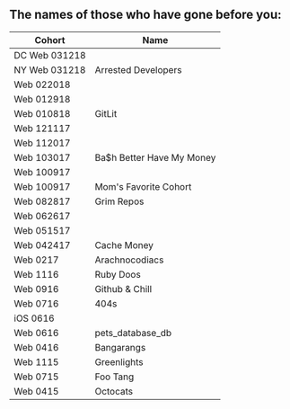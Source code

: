 ## The names of those who have gone before you:


|  Cohort       | Name                      |
| ------------- | ------------------------- | 
| DC Web 031218 |  
| NY Web 031218 |  Arrested Developers
| Web 022018    |  
| Web 012918    |  
| Web 010818    |  GitLit
| Web 121117    |  
| Web 112017    |  
| Web 103017    | Ba$h Better Have My Money |
| Web 100917    |  
| Web 100917    | Mom's Favorite Cohort     |
| Web 082817    | Grim Repos
| Web 062617    |  
| Web 051517    |  
| Web 042417    | Cache Money
| Web 0217      | Arachnocodiacs            |
| Web 1116      | Ruby Doos                 |
| Web 0916      | Github & Chill            |
| Web 0716      | 404s                      |
| iOS 0616      | 
| Web 0616      | pets_database_db          |
| Web 0416      | Bangarangs                |
| Web 1115      | Greenlights               |
| Web 0715      | Foo Tang                  |
| Web 0415      | Octocats                  |
